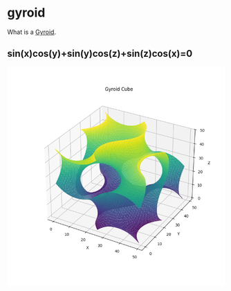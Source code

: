 # gyroid

What is a [Gyroid](https://en.wikipedia.org/wiki/Gyroid).
## sin(x)cos(y)+sin(y)cos(z)+sin(z)cos(x)=0

<img src="Figure_1.png" alt="gyroid">
